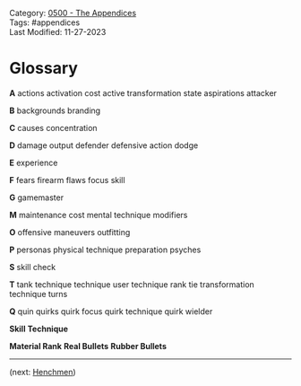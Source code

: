 Category: [0500 - The Appendices](0500%20-%20The%20Appendices.md)  
Tags: #appendices   
Last Modified: 11-27-2023
# Glossary

**A**
actions
activation cost
active transformation state
aspirations
attacker

**B**
backgrounds
branding

**C**
causes
concentration

**D**
damage output
defender
defensive action
dodge

**E**
experience

**F**
fears
firearm
flaws
focus skill

**G**
gamemaster

**M**
maintenance cost
mental technique
modifiers

**O**
offensive maneuvers
outfitting

**P**
personas
physical technique
preparation
psyches

**S**
skill check

**T**
tank
technique
technique user
technique rank
tie
transformation technique
turns

**Q**
quin
quirks
quirk focus
quirk technique
quirk wielder

**Skill**
**Technique**

**Material Rank**
**Real Bullets**
**Rubber Bullets**

****

(next: [Henchmen](Henchmen.md))
